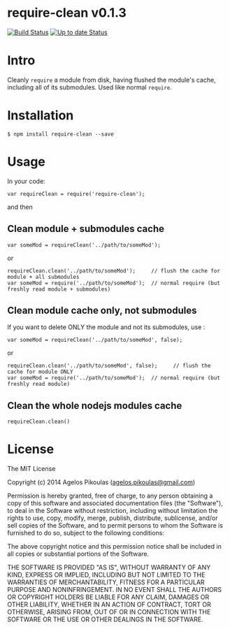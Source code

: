 # require-clean v0.1.3

[![Build Status](https://travis-ci.org/anodynos/require-clean.svg?branch=master)](https://travis-ci.org/anodynos/require-clean)
[![Up to date Status](https://david-dm.org/anodynos/require-clean.png)](https://david-dm.org/anodynos/require-clean.png)

# Intro

Cleanly `require` a module from disk, having flushed the module's cache, including all of its submodules. Used like normal `require`.

# Installation

```
$ npm install require-clean --save
```

# Usage

In your code:

```
var requireClean = require('require-clean');
```

and then

## Clean module + submodules cache

```
var someMod = requireClean('../path/to/someMod');
```

or

```
requireClean.clean('../path/to/someMod');     // flush the cache for module + all submodules
var someMod = require('../path/to/someMod');  // normal require (but freshly read module + submodules)
```

## Clean module cache only, not submodules

If you want to delete ONLY the module and not its submodules, use :

```
var someMod = requireClean('../path/to/someMod', false);
```

or

```
requireClean.clean('../path/to/someMod', false);     // flush the cache for module ONLY
var someMod = require('../path/to/someMod');  // normal require (but freshly read module)
```

## Clean the whole nodejs modules cache

```
requireClean.clean()
```

# License

The MIT License

Copyright (c) 2014 Agelos Pikoulas (agelos.pikoulas@gmail.com)

Permission is hereby granted, free of charge, to any person
obtaining a copy of this software and associated documentation
files (the "Software"), to deal in the Software without
restriction, including without limitation the rights to use,
copy, modify, merge, publish, distribute, sublicense, and/or sell
copies of the Software, and to permit persons to whom the
Software is furnished to do so, subject to the following
conditions:

The above copyright notice and this permission notice shall be
included in all copies or substantial portions of the Software.

THE SOFTWARE IS PROVIDED "AS IS", WITHOUT WARRANTY OF ANY KIND,
EXPRESS OR IMPLIED, INCLUDING BUT NOT LIMITED TO THE WARRANTIES
OF MERCHANTABILITY, FITNESS FOR A PARTICULAR PURPOSE AND
NONINFRINGEMENT. IN NO EVENT SHALL THE AUTHORS OR COPYRIGHT
HOLDERS BE LIABLE FOR ANY CLAIM, DAMAGES OR OTHER LIABILITY,
WHETHER IN AN ACTION OF CONTRACT, TORT OR OTHERWISE, ARISING
FROM, OUT OF OR IN CONNECTION WITH THE SOFTWARE OR THE USE OR
OTHER DEALINGS IN THE SOFTWARE.

